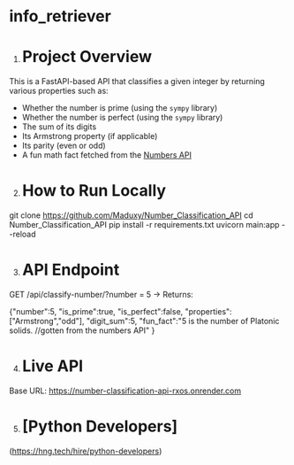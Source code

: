 # info_retriever
1. # Project Overview
 This is a FastAPI-based API that classifies a given integer by returning various properties such as:
- Whether the number is prime (using the `sympy` library)
- Whether the number is perfect (using the `sympy` library)
- The sum of its digits
- Its Armstrong property (if applicable)
- Its parity (even or odd)
- A fun math fact fetched from the [Numbers API](http://numbersapi.com)

2. # How to Run Locally
git clone https://github.com/Maduxy/Number_Classification_API
cd Number_Classification_API
pip install -r requirements.txt
uvicorn main:app --reload

3. # API Endpoint
GET /api/classify-number/?number = 5 → Returns:
    
{"number":5,
"is_prime":true,
"is_perfect":false,
"properties":["Armstrong","odd"],
"digit_sum":5,
"fun_fact":"5 is the number of Platonic solids. //gotten from the numbers API"
}

4. # Live API
Base URL: https://number-classification-api-rxos.onrender.com

5. # [Python Developers]
(https://hng.tech/hire/python-developers)

